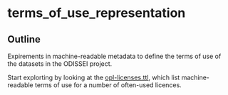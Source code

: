 terms_of_use_representation
===========================

Outline
-------

Expirements in machine-readable metadata to define the terms of use of the datasets in the ODISSEI project.

Start explorting by looking at the [opl-licenses.ttl](opl-licenses.ttl), which list machine-readable terms of use for a number of often-used licences.
